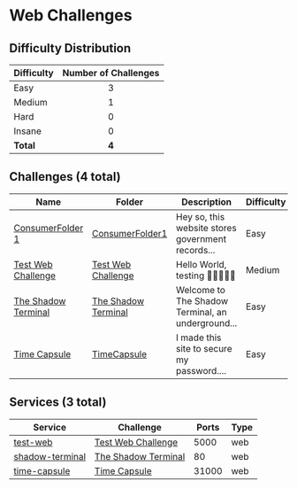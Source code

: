 
# Web Challenges

## Difficulty Distribution
| Difficulty | Number of Challenges |
|------------|:--------------------:|
| Easy | 3 |
| Medium | 1 |
| Hard | 0 |
| Insane | 0 |
| **Total** | **4** |

## Challenges (4 total)
| Name | Folder | Description | Difficulty | Author |
|------|--------|-------------|------------|--------|
| [ConsumerFolder 1](<./ConsumerFolder1>) | [ConsumerFolder1](<./ConsumerFolder1>) | Hey so, this website stores government records... | Easy | Chin Ray |
| [Test Web Challenge](<./Test Web Challenge>) | [Test Web Challenge](<./Test Web Challenge>) | Hello World, testing  | Medium | Daksh |
| [The Shadow Terminal](<./The Shadow Terminal>) | [The Shadow Terminal](<./The Shadow Terminal>) | Welcome to The Shadow Terminal, an underground... | Easy | Daksh |
| [Time Capsule](<./TimeCapsule>) | [TimeCapsule](<./TimeCapsule>) | I made this site to secure my password.... | Easy | Damian |

## Services (3 total)
| Service | Challenge | Ports | Type |
|---------|-----------|-------|------|
| [test-web](<./Test Web Challenge/service/service>) | [Test Web Challenge](<./Test Web Challenge>) | 5000 | web |
| [shadow-terminal](<./The Shadow Terminal/service/src>) | [The Shadow Terminal](<./The Shadow Terminal>) | 80 | web |
| [time-capsule](<./TimeCapsule/service>) | [Time Capsule](<./TimeCapsule>) | 31000 | web |
